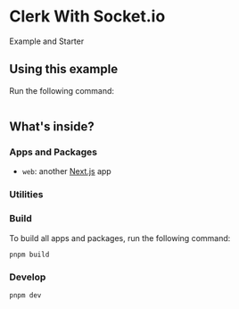 # Clerk With Socket.io

Example and Starter

## Using this example



Run the following command:

```sh

```

## What's inside?


### Apps and Packages

- `web`: another [Next.js](https://nextjs.org/) app

### Utilities


### Build

To build all apps and packages, run the following command:

```
pnpm build
```

### Develop


```
pnpm dev
```

